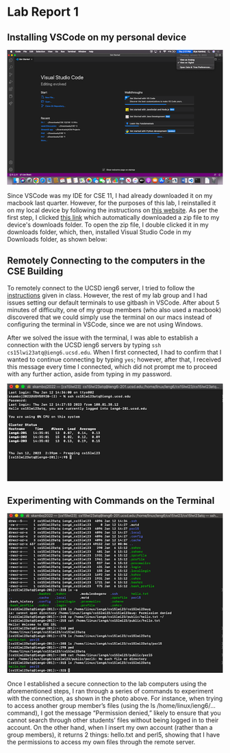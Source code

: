 # Lab Report 1

## Installing VSCode on my personal device

![Image](images/vscode_downloaded.png)

  Since VSCode was my IDE for CSE 11, I had already downloaded it on my macbook last quarter. However, for the purposes of this lab, I reinstalled it on my local device by following the instructions on [this website]( https://code.visualstudio.com/docs/setup/mac ). As per the first step, I clicked [this link]( https://go.microsoft.com/fwlink/?LinkID=534106 ) which automatically downloaded a zip file to my device's downloads folder. To open the zip file, I double clicked it in my downloads folder, which, then, installed Visual Studio Code in my Downloads folder, as shown below: 


## Remotely Connecting to the computers in the CSE Building

  To remotely connect to the UCSD ieng6 server, I tried to follow the [instructions]( https://ucsd-cse15l-w23.github.io/week/week1/#week-1-lab-report ) given in class. However, the rest of my lab group and I had issues setting our default terminals to use gitbash in VSCode. After about 5 minutes of difficulty, one of my group members (who also used a macbook) discovered that we could simply use the terminal on our macs instead of configuring the terminal in VSCode, since we are not using Windows. 
  
  After we solved the issue with the terminal, I was able to establish a connection with the UCSD ieng6 servers by typing `ssh cs15lwi23atq@ieng6.ucsd.edu`. When I first connected, I had to confirm that I wanted to continue connecting by typing `yes`; however, after that, I received this message every time I connected, which did not prompt me to proceed with any further action, aside from typing in my password. 
  
![Image](images/terminal.png)

## Experimenting with Commands on the Terminal

![Image](images/running_commands.png)

Once I established a secure connection to the lab computers using the aforementioned steps, I ran through a series of commands to experiment with the connection, as shown in the photo above. For instance, when trying to access another group member’s files (using the ls /home/linux/ieng6/… command), I got the message “Permission denied,” likely to ensure that you cannot search through other students’ files without being logged in to their account. On the other hand, when I insert my own account (rather than a group members), it returns 2 things: hello.txt and perl5, showing that I have the permissions to access my own files through the remote server.
